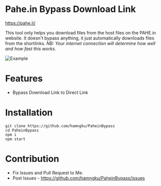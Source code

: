 # Pahe.in Bypass Download Link
https://pahe.li/

This tool only helps you download files from the host files on the PAHE.in website. It doesn't bypass anything, it just automatically downloads files from the shortlinks.
*NB: Your internet connection will determine how well and how fast this works.*

![Example](https://github.com/hamngku/PaheinBypass/assets/142080978/6e60e3c6-c241-4765-a431-4d9820416b14)

# Features
- Bypass Download Link to Direct Link

# Installation
```
git clone https://github.com/hamngku/PaheinBypass
cd PaheinBypass
npm i
npm start
```

# Contribution
- Fix Issues and Pull Request to Me.
- Post Issues - https://github.com/hamngku/PaheinBypass/issues
